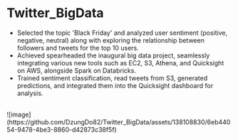 # Twitter_BigData

-	Selected the topic 'Black Friday' and analyzed user sentiment (positive, negative, neutral) along with exploring the relationship between followers and tweets for the top 10 users.
-	Achieved spearheaded the inaugural big data project, seamlessly integrating various new tools such as EC2, S3, Athena, and Quicksight on AWS, alongside Spark on Databricks.
-	Trained sentiment classification, read tweets from S3, generated predictions, and integrated them into the Quicksight dashboard for analysis.
<br>
![image](https://github.com/DzungDo82/Twitter_BigData/assets/138108830/6eb44054-9478-4be3-8860-d42873c38f5f)
